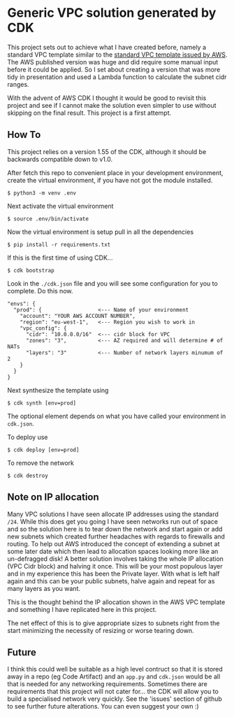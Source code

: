 
# Generic VPC solution generated by CDK

This project sets out to achieve what I have created before, namely a standard VPC template similar to the [standard VPC template issued by AWS](https://aws.amazon.com/quickstart/architecture/vpc/).
The AWS published version was huge and did require some manual input before it could be applied.  So I set about creating a version that was more tidy in presentation and used a Lambda function to calculate the subnet cidr ranges.

With the advent of AWS CDK I thought it would be good to revisit this project and see if I cannot make the solution even simpler to use without skipping on the final result.  This project is a first attempt.

## How To
This project relies on a version 1.55 of the CDK, although it should be backwards compatible down to v1.0.

After fetch this repo to convenient place in your development environment, create the virtual environment, if you have not got the module installed.
```
$ python3 -m venv .env
```
Next activate the virtual environment
```
$ source .env/bin/activate
```
Now the virtual environment is setup pull in all the dependencies
```
$ pip install -r requirements.txt
```
If this is the first time of using CDK...
```
$ cdk bootstrap
```

Look in the `./cdk.json` file and you will see some configuration for you to complete.  Do this now.
```
"envs": {
  "prod": {                  <--- Name of your environment
    "account": "YOUR AWS ACCOUNT NUMBER",
    "region": "eu-west-1",   <--- Region you wish to work in
    "vpc_config": {
      "cidr": "10.0.0.0/16"  <--- cidr block for VPC
      "zones": "3",          <--- AZ required and will determine # of NATs
      "layers": "3"          <--- Number of network layers minumum of 2
    }
  }
}

```
Next synthesize the template using
```
$ cdk synth [env=prod]
```
The optional element depends on what you have called your environment in `cdk.json`.

To deploy use
```
$ cdk deploy [env=prod]
```

To remove the network
```
$ cdk destroy
```

## Note on IP allocation
Many VPC solutions I have seen allocate IP addresses using the standard `/24`.  While this does get you going I have seen networks run out of space and so the solution here is to tear down the network and start again or add new subnets which created further headaches with regards to firewalls and routing.  To help out AWS introduced the concept of extending a subnet at some later date which then lead to allocation spaces looking more like an un-defragged disk!
A better solution involves taking the whole IP allocation (VPC Cidr block) and halving it once.  This will be your most populous layer and in my experience this has been the Private layer.  With what is left half again and this can be your public subnets, halve again and repeat for as many layers as you want.

This is the thought behind the IP allocation shown in the AWS VPC template and something I have replicated here in this project.

The net effect of this is to give appropriate sizes to subnets right from the start minimizing the necessity of resizing or worse tearing down.

## Future
I think this could well be suitable as a high level contruct so that it is stored away in a repo (eg Code Artifact) and an `app.py` and `cdk.json` would be all that is needed for any networking requirements.  Sometimes there are requirements that this project will not cater for... the CDK will allow you to build a specialised network very quickly.  See the 'issues' section of github to see further future alterations.  You can even suggest your own :)
   

